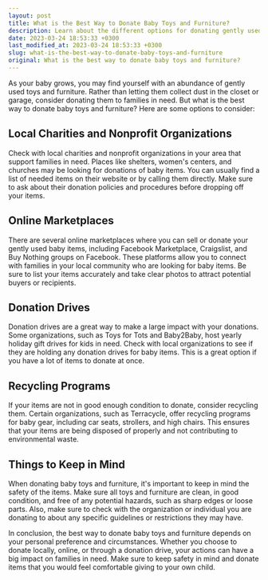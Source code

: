 ```yaml
---
layout: post
title: What is the Best Way to Donate Baby Toys and Furniture?
description: Learn about the different options for donating gently used baby toys and furniture and the best way to do so.
date: 2023-03-24 18:53:33 +0300
last_modified_at: 2023-03-24 18:53:33 +0300
slug: what-is-the-best-way-to-donate-baby-toys-and-furniture
original: What is the best way to donate baby toys and furniture?
---
```

As your baby grows, you may find yourself with an abundance of gently used toys and furniture. Rather than letting them collect dust in the closet or garage, consider donating them to families in need. But what is the best way to donate baby toys and furniture? Here are some options to consider:

## Local Charities and Nonprofit Organizations

Check with local charities and nonprofit organizations in your area that support families in need. Places like shelters, women's centers, and churches may be looking for donations of baby items. You can usually find a list of needed items on their website or by calling them directly. Make sure to ask about their donation policies and procedures before dropping off your items.

## Online Marketplaces

There are several online marketplaces where you can sell or donate your gently used baby items, including Facebook Marketplace, Craigslist, and Buy Nothing groups on Facebook. These platforms allow you to connect with families in your local community who are looking for baby items. Be sure to list your items accurately and take clear photos to attract potential buyers or recipients.

## Donation Drives

Donation drives are a great way to make a large impact with your donations. Some organizations, such as Toys for Tots and Baby2Baby, host yearly holiday gift drives for kids in need. Check with local organizations to see if they are holding any donation drives for baby items. This is a great option if you have a lot of items to donate at once.

## Recycling Programs

If your items are not in good enough condition to donate, consider recycling them. Certain organizations, such as Terracycle, offer recycling programs for baby gear, including car seats, strollers, and high chairs. This ensures that your items are being disposed of properly and not contributing to environmental waste.

## Things to Keep in Mind

When donating baby toys and furniture, it's important to keep in mind the safety of the items. Make sure all toys and furniture are clean, in good condition, and free of any potential hazards, such as sharp edges or loose parts. Also, make sure to check with the organization or individual you are donating to about any specific guidelines or restrictions they may have.

In conclusion, the best way to donate baby toys and furniture depends on your personal preference and circumstances. Whether you choose to donate locally, online, or through a donation drive, your actions can have a big impact on families in need. Make sure to keep safety in mind and donate items that you would feel comfortable giving to your own child.